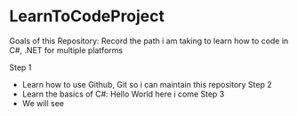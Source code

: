 # LearnToCodeProject

Goals of this Repository: Record the path i am taking to learn how to code in C#, .NET for multiple platforms

Step 1
- Learn how to use Github, Git so i can maintain this repository 
Step 2
- Learn the basics of C#: Hello World here i come
Step 3
- We will see

